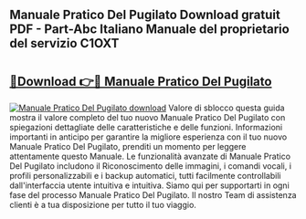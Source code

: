 ## Manuale Pratico Del Pugilato Download gratuit PDF - Part-Abc Italiano Manuale del proprietario del servizio C1OXT

# <h2><a href="http://dfaqu0.blite.top/?on=Manuale+Pratico+Del+Pugilato">🔗Download 👉🔴 Manuale Pratico Del Pugilato</a></h2>

[![Manuale Pratico Del Pugilato download](https://i.imgur.com/lujVjoI.png)](http://dfaqu0.blite.top/?on=Manuale+Pratico+Del+Pugilato)
Valore di sblocco questa guida mostra il valore completo del tuo nuovo Manuale Pratico Del Pugilato con spiegazioni dettagliate delle caratteristiche e delle funzioni. Informazioni importanti in anticipo per garantire la migliore esperienza con il tuo nuovo Manuale Pratico Del Pugilato, prenditi un momento per leggere attentamente questo Manuale. Le funzionalità avanzate di Manuale Pratico Del Pugilato includono il Riconoscimento delle immagini, i comandi vocali, i profili personalizzabili e i backup automatici, tutti facilmente controllabili dall'interfaccia utente intuitiva e intuitiva. Siamo qui per supportarti in ogni fase del processo Manuale Pratico Del Pugilato. Il nostro Team di assistenza clienti è a tua disposizione per tutto il tuo viaggio.
